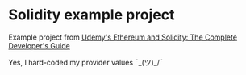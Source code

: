 # Solidity example project

Example project from [Udemy's Ethereum and Solidity: The Complete Developer's Guide
](https://www.udemy.com/course/ethereum-and-solidity-the-complete-developers-guide)


Yes, I hard-coded my provider values ¯\_(ツ)_/¯
